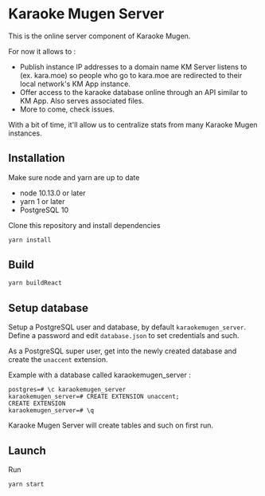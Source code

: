 # Karaoke Mugen Server

This is the online server component of Karaoke Mugen.

For now it allows to :

- Publish instance IP addresses to a domain name KM Server listens to (ex. kara.moe) so people who go to kara.moe are redirected to their local network's KM App instance.
- Offer access to the karaoke database online through an API similar to KM App. Also serves associated files.
- More to come, check issues.

With a bit of time, it'll allow us to centralize stats from many Karaoke Mugen instances.

## Installation

Make sure node and yarn are up to date

- node 10.13.0 or later
- yarn 1 or later
- PostgreSQL 10

Clone this repository and install dependencies

```sh
yarn install
```

## Build

```sh
yarn buildReact
```

## Setup database

Setup a PostgreSQL user and database, by default `karaokemugen_server`. Define a password and edit `database.json` to set credentials and such.

As a PostgreSQL super user, get into the newly created database and create the `unaccent` extension.

Example with a database called karaokemugen_server :

```pg
postgres=# \c karaokemugen_server
karaokemugen_server=# CREATE EXTENSION unaccent;
CREATE EXTENSION
karaokemugen_server=# \q
```

Karaoke Mugen Server will create tables and such on first run.

## Launch

Run

```sh
yarn start
```
